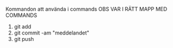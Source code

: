 Kommandon att använda i commands
OBS VAR I RÄTT MAPP MED COMMANDS
1. git add
2. git commit -am "meddelandet"
3. git push
